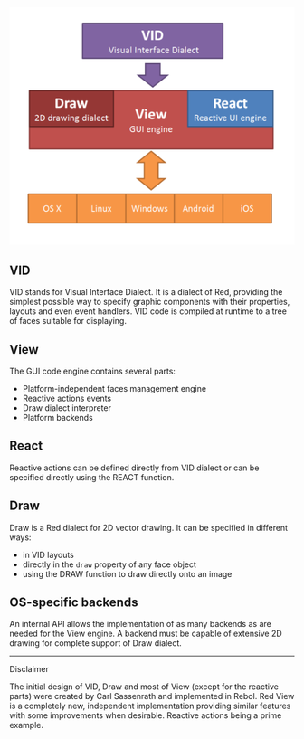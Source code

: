 ![](images/view-overview.png)


VID
---
VID stands for Visual Interface Dialect. It is a dialect of Red, providing the simplest possible way to specify graphic components with their properties, layouts and even event handlers. VID code is compiled at runtime to a tree of faces suitable for displaying.

View 
----
The GUI code engine contains several parts:
* Platform-independent faces management engine
* Reactive actions events
* Draw dialect interpreter
* Platform backends

React
-----
Reactive actions can be defined directly from VID dialect or can be specified directly using the REACT function.

Draw
----
Draw is a Red dialect for 2D vector drawing. It can be specified in different ways:
* in VID layouts
* directly in the `draw` property of any face object
* using the DRAW function to draw directly onto an image

OS-specific backends
--------------------

An internal API allows the implementation of as many backends as are needed for the View engine. A backend must  be capable of extensive 2D drawing for complete support of Draw dialect.

***
Disclaimer

The initial design of VID, Draw and most of View (except for the reactive parts) were created by Carl Sassenrath and implemented in Rebol. Red View is a completely new, independent implementation providing similar features with some improvements when desirable. Reactive actions being a prime example.
